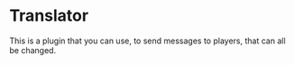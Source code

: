 # Translator

This is a plugin that you can use, to send messages to players, that can all be changed.
